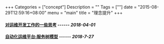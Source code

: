 +++
Categories = ["concept"]
Description = ""
Tags = [""]
date = "2015-08-29T12:59:16+08:00"
menu = "main"
title = "理念提升"
+++

#### **[对运维开发工作的一些思考](/post/concept/对运维开发工作的一些思考)**   ------ *2018-04-01*
#### **[自动化运维平台:服务树模型](/post/concept/自动化运维平台服务树模型)**   ------ *2018-7-27*
